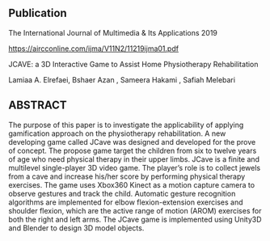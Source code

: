 ## Publication

The International Journal of Multimedia & Its Applications 2019

https://aircconline.com/ijma/V11N2/11219ijma01.pdf


JCAVE: a 3D Interactive Game to Assist Home Physiotherapy Rehabilitation

Lamiaa A. Elrefaei, Bshaer Azan , Sameera Hakami , Safiah Melebari


## ABSTRACT

The purpose of this paper is to investigate the applicability of applying gamification approach on 
the physiotherapy rehabilitation. A new developing game called JCave was designed and developed for 
the prove of concept. The propose game target the children from six to twelve years of age who need 
physical therapy in their upper limbs. JCave is a finite and multilevel single-player 3D video game. 
The player’s role is to collect jewels from a cave and increase his/her score by performing physical 
therapy exercises. The game uses Xbox360 Kinect as a motion capture camera to observe gestures and 
track the child. Automatic gesture recognition algorithms are implemented for elbow flexion-extension 
exercises and shoulder flexion, which are the active range of motion (AROM) exercises for both the 
right and left arms. The JCave game is implemented using Unity3D and Blender to design 3D model objects.

